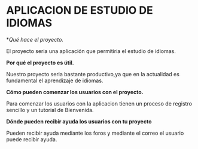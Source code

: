 # APLICACION DE ESTUDIO DE IDIOMAS

**Qué hace el proyecto.*

El proyecto seria una aplicación que permitiria el estudio de idiomas.

**Por qué el proyecto es útil.**

Nuestro proyecto seria bastante productivo,ya que en la actualidad es fundamental el aprendizaje de idiomas.

**Cómo pueden comenzar los usuarios con el proyecto.**

Para comenzar los usuarios con la aplicacion tienen un proceso de registro sencillo y un tutorial de Bienvenida.

**Dónde pueden recibir ayuda los usuarios con tu proyecto**

Pueden recibir ayuda mediante los foros y mediante el correo el usuario puede recibir ayuda. 



